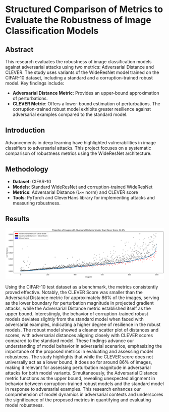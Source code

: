 # Structured Comparison of Metrics to Evaluate the Robustness of Image Classification Models

## Abstract
This research evaluates the robustness of image classification models against adversarial attacks using two metrics: Adversarial Distance and CLEVER. The study uses variants of the WideResNet model trained on the CIFAR-10 dataset, including a standard and a corruption-trained robust model. Key findings include:

- __Adversarial Distance Metric__: Provides an upper-bound approximation of perturbations.
- __CLEVER Metric__: Offers a lower-bound estimation of perturbations.
The corruption-trained robust model exhibits greater resilience against adversarial examples compared to the standard model.

## Introduction
Advancements in deep learning have highlighted vulnerabilities in image classifiers to adversarial attacks. This project focuses on a systematic comparison of robustness metrics using the WideResNet architecture.

## Methodology
- __Dataset__: CIFAR-10
- __Models__: Standard WideResNet and corruption-trained WideResNet
- __Metrics__: Adversarial Distance (L∞ norm) and CLEVER score
- __Tools__: PyTorch and CleverHans library for implementing attacks and measuring robustness.

## Results

![Alt text](/result.png)

Using the CIFAR-10 test dataset as a benchmark, the metrics consistently proved effective. Notably, the CLEVER Score was smaller than the Adversarial Distance metric for approximately 86% of the images, serving as the lower boundary for perturbation magnitude in projected gradient attacks, while the Adversarial Distance metric established itself as the upper bound. Interestingly, the behavior of corruption-trained robust models deviates slightly from the standard model when faced with adversarial examples, indicating a higher degree of resilience in the robust models. The robust model showed a cleaner scatter plot of distances and scores, with adversarial distances aligning closely with CLEVER scores compared to the standard model. These findings advance our understanding of model behavior in adversarial scenarios, emphasizing the importance of the proposed metrics in evaluating and assessing model robustness. The study highlights that while the CLEVER score does not universally act as a lower bound, it does so for around 86% of images, making it relevant for assessing perturbation magnitude in adversarial attacks for both model variants. Simultaneously, the Adversarial Distance metric functions as the upper bound, revealing unexpected alignment in behavior between corruption-trained robust models and the standard model in response to adversarial examples. This research enhances our comprehension of model dynamics in adversarial contexts and underscores the significance of the proposed metrics in quantifying and evaluating model robustness.